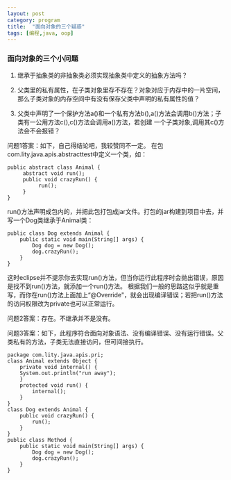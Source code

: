 ```yaml
---
layout: post
category: program
title:  "面向对象的三个疑惑"
tags: [编程,java, oop]
---
```


### 面向对象的三个小问题

 1. 继承于抽象类的非抽象类必须实现抽象类中定义的抽象方法吗？

 1. 父类里的私有属性，在子类对象里存不存在？对象对应于内存中的一片空间，那么子类对象的内存空间中有没有保存父类中声明的私有属性的值？

 1. 父类中声明了一个保护方法a()和一个私有方法b(),a()方法会调用b()方法；子类有一公用方法c(),c()方法会调用a()方法，若创建
一个子类对象,调用其c()方法会不会报错？

问题1答案：如下，自己得结论吧，我较赞同不一定。
在包com.lity.java.apis.abstracttest中定义一个类，如：

```
public abstract class Animal {
	 abstract void run();
	 public void crazyRun() {
		  run();
	 }
}
```
run()方法声明成包内的，并把此包打包成jar文件。打包的jar构建到项目中去，并写一个Dog类继承于Animal类：

```
public class Dog extends Animal {
    public static void main(String[] args) {
        Dog dog = new Dog();
        dog.crazyRun();
    }
}
```

这时eclipse并不提示你去实现run()方法，但当你运行此程序时会抛出错误，原因是找不到run()方法，就添加一个run()方法。
根据我们一般的思路这似乎就是重写，而你在run()方法上面加上“@Override"，就会出现编译错误；若把run()方法的访问权限改为private也可以正常运行。

问题2答案：存在。不继承并不是没有。

问题3答案：如下，此程序符合面向对象语法、没有编译错误、没有运行错误。父类私有的方法，子类无法直接访问，但可间接执行。

```
package com.lity.java.apis.pri;
class Animal extends Object {
	private void internal() {
	System.out.println("run away");
	}
	protected void run() {
		internal();
	}
}
class Dog extends Animal {
	public void crazyRun() {
		run();
	}
}
public class Method {
	public static void main(String[] args) {
		Dog dog = new Dog();
		dog.crazyRun();
	}
}
```
